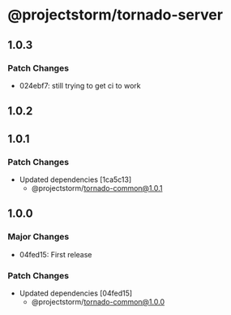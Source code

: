 # @projectstorm/tornado-server

## 1.0.3

### Patch Changes

- 024ebf7: still trying to get ci to work

## 1.0.2

## 1.0.1

### Patch Changes

- Updated dependencies [1ca5c13]
  - @projectstorm/tornado-common@1.0.1

## 1.0.0

### Major Changes

- 04fed15: First release

### Patch Changes

- Updated dependencies [04fed15]
  - @projectstorm/tornado-common@1.0.0
